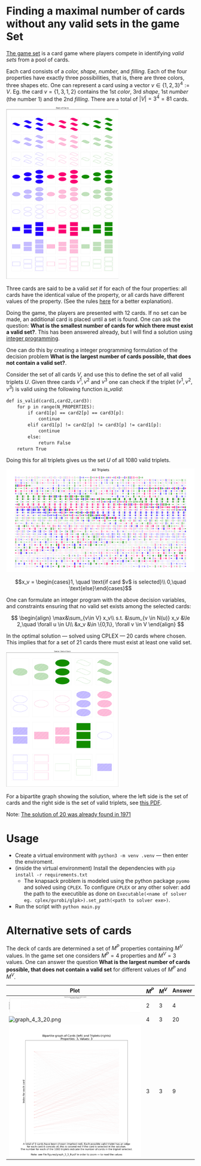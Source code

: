 
# Finding a maximal number of cards without any valid sets in the game Set

[The game set](https://en.wikipedia.org/wiki/Set_(card_game)) is a card game where players compete in identifying *valid sets* from a pool of cards.

Each card consists of a *color, shape, number,* and *filling*. Each of the four properties have exactly three possibilities, that is, there are three colors, three shapes etc. One can represent a card using a vector $v \in \{1,2,3\}^4 := V$. Eg. the card $v= \{1,3,1,2\}$ contains the 1st *color*, 3rd *shape*, 1st *number* (the number 1) and the 2nd *filling*. There are a total of $|V|= 3^4 = 81$ cards.

<!--![All 81 cards](figures/deck_of_cards.png) -->
<img src="figures/deck_of_cards.png" alt="Deck of cards" width="300"/>

Three cards are said to be a valid *set* if for each of the four properties: all cards have the identical value of the property, or all cards have different values of the property. (See the rules [here](https://en.wikipedia.org/wiki/Set_(card_game)) for a better explanation).

Doing the game, the players are presented with $12$ cards. If no set can be made, an additional card is placed until a set is found. One can ask the question: **What is the smallest number of cards for which there must exist a valid set?**. This has been answered already, but I will find a solution using [integer programming](https://en.wikipedia.org/wiki/Integer_programming).

One can do this by creating a integer programming formulation of the decision problem **What is the largest number of cards possible, that does not contain a valid set?**.

Consider the set of all cards $V$, and use this to define the set of all valid triplets $U$. Given three cards $v^1, v^2$ and $v^3$ one can check if the triplet $(v^1,v^2,v^3)$ is valid using the following function *is_valid*:

```{python}
def is_valid(card1,card2,card3):
    for p in range(N_PROPERTIES):
        if card1[p] == card2[p] == card3[p]:
            continue
        elif card1[p] != card2[p] != card3[p] != card1[p]:
            continue
        else:
            return False
    return True
```

Doing this for all triplets gives us the set $U$ of all $1080$ valid triplets.


![All 81 cards](figures/all_triplets.png) 

$$x_v = \begin{cases}1, \quad \text{if card $v$ is selected}\\ 0,\quad \text{else}\end{cases}$$

One can formulate an integer program with the above decision variables, and constraints ensuring that no valid set exists among the selected cards:

$$
\begin{align}
\max&\sum_{v\in V} x_v\\
s.t. &\sum_{v \in N(u)} x_v &\le 2,\quad \forall u \in U\\
&x_v &\in \{0,1\}, \forall v \in V
\end{align}
$$

In the optimal solution — solved using CPLEX — $20$ cards where chosen. This implies that for a set of $21$ cards there must exist at least one valid set. 

<img src="figures/solution_deck_of_cards.png" alt="Solution" width="300"/>

For a bipartite graph showing the solution, where the left side is the set of cards and the right side is the set of valid triplets, see [this PDF](figures/graph_4_3_20.pdf).

Note: [The solution of 20 was already found in 1971](https://en.wikipedia.org/wiki/Set_(card_game)#Basic_combinatorics_of_Set)


# Usage 

- Create a virtual environment with `python3 -m venv .venv` — then enter the enviroment.
- (inside the virtual environment) Install the dependencies with `pip install -r requirements.txt`
    - The knapsack problem is modeled using the python package `pyomo` and solved using `CPLEX`. To configure `CPLEX` or any other solver: add the path to the executible as done on  `Executable(<name of solver eg. cplex/gurobi/glpk>).set_path(<path to solver exe>)`.
- Run the script with `python main.py`



# Alternative sets of cards

The deck of cards are determined a set of $M^P$ properties containing $M^V$ values. In the game set one considers $M^P=4$ properties and $M^V=3$ values. One can answer the question **What is the largest number of cards possible, that does not contain a valid set** for different values of $M^P$ and $M^V$.














<!--TABLE START-->
|Plot|$M^P$|$M^V$|Answer|
|-|-|-|-|
|![graph_2_3_4.png](figures/graph_2_3_4.png)|2|3|4|
|![graph_4_3_20.png](figures/graph_4_3_20.png)|4|3|20|
|![graph_3_3_9.png](figures/graph_3_3_9.png)|3|3|9|
<!--TABLE END-->

